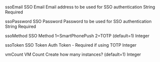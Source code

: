 ssoEmail
SSO Email
Email address to be used for SSO authentication
String
Required

ssoPassword
SSO Password
Password to be used for SSO authentication
String
Required

ssoMethod
SSO Method
1=SmartPhonePush 2=TOTP (default=1)
Integer

ssoToken
SSO Token
Auth Token - Required if using TOTP
Integer

vmCount
VM Count
Create how many instances? (default=1)
Integer